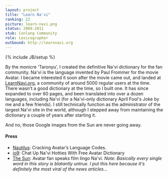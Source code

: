 ```yaml
---
layout: project
title: "Learn Na'vi"
ranking: 22
picture: learn-navi.png
status: 2009-2011
stub: Conlang Community
role: Lexicographer
outbound: http://learnnavi.org
---
```

{% include JB/setup %}

By the monicre 'Taronyu', I created the definitive Na'vi dictionary for the fan community. Na'vi is the language invented by Paul Frommer for the movie Avatar. I became interested it soon after the movie came out, and landed at [LearnNavi.org](http://learnnavi.org), a community of around  5000 regular users at the time. There wasn't a good dictionary at the time, so I built one. It has since expanded to over 60 pages, and been translated into over a dozen languages, including Na'vi (for a Na'vi-only dictionary April Fool's Joke by me and a few friends). I still technically function as the administrator of the largest Na'vi site in the world, although I stepped away from maintaining the dictionary a couple of years after starting it.

And no, those Google images from the Sun are never going away.

#### Press

- [Nautilus](http://nautil.us/issue/6/secret-codes/cracking-avatars-language-codes): Cracking Avatar’s Language Codes.
- [io9](http://io9.gizmodo.com/5504993/chat-up-navi-hotties-with-free-avatar-dictionary): Chat Up Na'vi Hotties With Free Avatar Dictionary
- [The Sun](http://www.thesun.co.uk/sol/homepage/news/2946833/Avatar-fan-speaks-film-lingo-Navi.html): Avatar fan speaks film lingo Na'vi. _Note: Basically every single word in this story is blatantly untrue. I put this here because it's definitely the most viral of the news articles..._